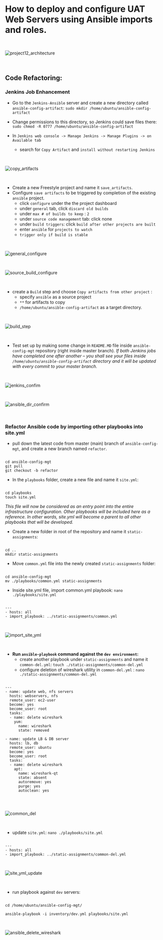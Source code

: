 # How to deploy and configure UAT Web Servers using Ansible imports and roles.

<br>

![project12_architecture](https://user-images.githubusercontent.com/92983658/188095299-218cd955-2dda-4436-aac2-083e095f90a3.png)

<br>

## Code Refactoring:

### Jenkins Job Enhancement

- Go to the `Jenkins-Ansible` server and create a new directory called `ansible-config-artifact`:
`sudo mkdir /home/ubuntu/ansible-config-artifact`

- Change permissions to this directory, so Jenkins could save files there: `sudo chmod -R 0777 /home/ubuntu/ansible-config-artifact`
- In `Jenkins web console -> Manage Jenkins -> Manage Plugins -> on Available tab`
  - search for `Copy Artifact` and `install without restarting Jenkins`

<br>

![copy_artifacts](https://user-images.githubusercontent.com/92983658/188102085-8a39e8e7-2bde-40cb-b85f-71e839761669.png)

<br>

- Create a new Freestyle project and name it `save_artifacts`.
- Configure `save artifacts` to be triggered by completion of the existing `ansible` project.
  - click `configure` under the the project dashboard
  - under `general` tab, click `discard old builds`
   - under `max # of builds to keep` : `2`
  - under `source code management` tab: click none
  - under `build triggers`: click `build after other projects are built`
   -  enter `ansible` for `projects to watch`
   -  `trigger only if build is stable`    

<br>

![general_configure](https://user-images.githubusercontent.com/92983658/188104450-09dd09ff-906b-4f45-be79-e4f31aef535d.png)

<br>

![source_build_configure](https://user-images.githubusercontent.com/92983658/188104929-0da2a52d-ab4d-40ef-8701-2fa6dfcdeb8b.png)

<br>

- create a `Build` step and choose `Copy artifacts from other project` :
  - specify `ansible` as a source project
  - `**` for artifacts to copy
  - `/home/ubuntu/ansible-config-artifact` as a target directory.

<br>

![build_step](https://user-images.githubusercontent.com/92983658/188105979-2dd9a0d7-d78a-48bd-979e-c3a657398605.png)

<br>

- Test set up by making some change in `README.MD` file inside `ansible-config-mgt` repository (right inside master branch).
*If both Jenkins jobs have completed one after another – you shall see your files inside `/home/ubuntu/ansible-config-artifact`
directory and it will be updated with every commit to your master branch.*

<br>

![jenkins_confim](https://user-images.githubusercontent.com/92983658/188107069-8708ea42-38e4-4e25-8776-d44d7218627c.png)

<br>

![ansible_dir_confirm](https://user-images.githubusercontent.com/92983658/188107099-b3f2f81d-4bf7-42fd-a191-ed3a2299abce.png)

<br>

### Refactor Ansible code by importing other playbooks into site.yml

- pull down the latest code from master (main) branch of `ansible-config-mgt`, and create a new branch named `refactor`.
```

cd ansible-config-mgt   
git pull
git checkout -b refactor

```

- In the `playbooks` folder, create a new file and name it `site.yml`:
```

cd playbooks
touch site.yml

```
*This file will now be considered as an entry point into the entire infrastructure configuration. 
Other playbooks will be included here as a reference. 
In other words, site.yml will become a parent to all other playbooks that will be developed.*

- Create a new folder in root of the repository and name it `static-assignments`:
```

cd ..
mkdir static-assignments

```
- Move `common.yml` file into the newly created `static-assignments` folder:
```

cd ansible-config-mgt
mv ./playbooks/common.yml static-assignments

```

- Inside site.yml file, import common.yml playbook: `nano ./playbooks/site.yml`
```

---
- hosts: all
- import_playbook: ../static-assignments/common.yml

```

<br>

![import_site_yml](https://user-images.githubusercontent.com/92983658/188113640-1fbe7b16-1456-436b-9ee3-4c367be4e373.png)

<br>

- **Run `ansible-playbook` command against the `dev environment`:**
  - create another playbook under `static-assignments` and name it `common-del.yml`: `touch ./static-assignments/common-del.yml` 
  - configure deletion of wireshark utility in `common-del.yml` : `nano ./static-assignments/common-del.yml`
```

---
- name: update web, nfs servers
  hosts: webservers, nfs
  remote_user: ec2-user
  become: yes
  become_user: root
  tasks:
  - name: delete wireshark
    yum:
      name: wireshark
      state: removed

- name: update LB & DB server
  hosts: lb, db
  remote_user: ubuntu
  become: yes
  become_user: root
  tasks:
  - name: delete wireshark
    apt:
      name: wireshark-qt
      state: absent
      autoremove: yes
      purge: yes
      autoclean: yes
      
 ```
 
 <br>
 
 ![common_del](https://user-images.githubusercontent.com/92983658/188121949-a0f8ae5a-741f-48b7-b03d-288ba0ae5005.png)

<br>

- update `site.yml`: `nano ./playbooks/site.yml`
```

---
- hosts: all
- import_playbook: ../static-assignments/common-del.yml

```

<br>

![site_yml_update](https://user-images.githubusercontent.com/92983658/188116512-f677a363-b290-4f5d-9907-ee506e3c12ec.png)

<br>

- run playbook against `dev` servers:
```

cd /home/ubuntu/ansible-config-mgt/

ansible-playbook -i inventory/dev.yml playbooks/site.yml

```

<br>

![ansible_delete_wireshark](https://user-images.githubusercontent.com/92983658/188122455-966770b3-9d46-4383-92e2-75afa5c8a53c.png)

<br>


